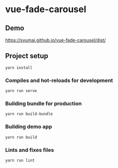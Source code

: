 # vue-fade-carousel

## Demo

https://syumai.github.io/vue-fade-carousel/dist/

## Project setup
```
yarn install
```

### Compiles and hot-reloads for development
```
yarn run serve
```

### Building bundle for production
```
yarn run build-bundle
```

### Building demo app
```
yarn run build
```

### Lints and fixes files
```
yarn run lint
```
